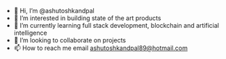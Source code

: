 - 👋 Hi, I’m @ashutoshkandpal
- 👀 I’m interested in building state of the art products
- 🌱 I’m currently learning full stack development, blockchain and artificial intelligence
- 💞️ I’m looking to collaborate on projects
- 📫 How to reach me email ashutoshkandpal89@hotmail.com

<!---
ashutoshkandpal/ashutoshkandpal is a ✨ special ✨ repository because its `README.md` (this file) appears on your GitHub profile.
You can click the Preview link to take a look at your changes.
--->
